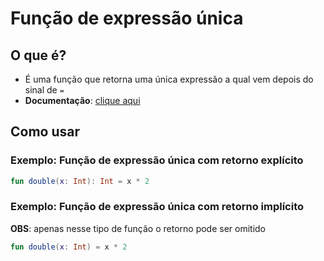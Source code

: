 # Função de expressão única

## O que é?

* É uma função que retorna uma única expressão a qual vem depois do sinal de ``=``
* **Documentação**: [clique aqui](https://kotlinlang.org/docs/functions.html#single-expression-functions)

## Como usar

### Exemplo: Função de expressão única com retorno explícito

````kotlin
fun double(x: Int): Int = x * 2
````

### Exemplo: Função de expressão única com retorno implícito

**OBS**: apenas nesse tipo de função o retorno pode ser omitido

````kotlin
fun double(x: Int) = x * 2
````
